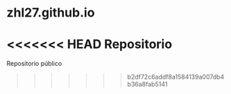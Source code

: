 # zhl27.github.io

<<<<<<< HEAD
Repositorio
=======
Repositorio público
>>>>>>> b2df72c6addf8a1584139a007db4b36a8fab5141
